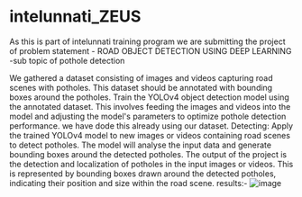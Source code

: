 # intelunnati_ZEUS
As this is part of intelunnati training program we are submitting the project of problem statement - ROAD OBJECT DETECTION USING DEEP LEARNING -sub topic of pothole detection

 We gathered a dataset consisting of images and videos capturing road scenes with potholes. This dataset should be annotated with bounding boxes around the potholes.
Train the YOLOv4 object detection model using the annotated dataset. This involves feeding the images and videos into the model and adjusting the model's parameters to optimize pothole detection performance. we have dode this already using our dataset.
Detecting: Apply the trained YOLOv4 model to new images or videos containing road scenes to detect potholes. The model will analyse the input data and generate bounding boxes around the detected potholes.
The output of the project is the detection and localization of potholes in the input images or videos. This is represented by bounding boxes drawn around the detected potholes, indicating their position and size within the road scene.
results:-
![image](https://github.com/pjmanohar/intelunnati_ZEUS/assets/108319557/8cbcc989-be32-4afc-8237-9645815d8bf8)





